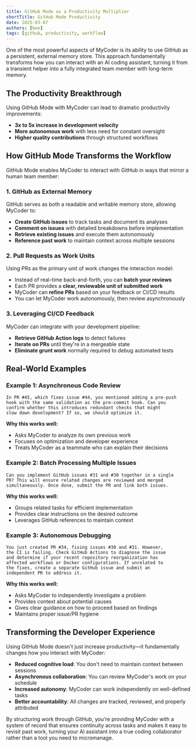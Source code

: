 ```yaml
---
title: GitHub Mode as a Productivity Multiplier
shortTitle: GitHub Mode Productivity
date: 2025-03-07
authors: [ben]
tags: [github, productivity, workflow]
---
```


One of the most powerful aspects of MyCoder is its ability to use GitHub as a persistent, external memory store. This approach fundamentally transforms how you can interact with an AI coding assistant, turning it from a transient helper into a fully integrated team member with long-term memory.

<!-- truncate -->

## The Productivity Breakthrough

Using GitHub Mode with MyCoder can lead to dramatic productivity improvements:

- **3x to 5x increase in development velocity**
- **More autonomous work** with less need for constant oversight
- **Higher quality contributions** through structured workflows

## How GitHub Mode Transforms the Workflow

GitHub Mode enables MyCoder to interact with GitHub in ways that mirror a human team member:

### 1. GitHub as External Memory

GitHub serves as both a readable and writable memory store, allowing MyCoder to:

- **Create GitHub issues** to track tasks and document its analyses
- **Comment on issues** with detailed breakdowns before implementation
- **Retrieve existing issues** and execute them autonomously
- **Reference past work** to maintain context across multiple sessions

### 2. Pull Requests as Work Units

Using PRs as the primary unit of work changes the interaction model:

- Instead of real-time back-and-forth, you can **batch your reviews**
- Each PR provides a **clear, reviewable unit of submitted work**
- MyCoder can **refine PRs** based on your feedback or CI/CD results
- You can let MyCoder work autonomously, then review asynchronously

### 3. Leveraging CI/CD Feedback

MyCoder can integrate with your development pipeline:

- **Retrieve GitHub Action logs** to detect failures
- **Iterate on PRs** until they're in a mergeable state
- **Eliminate grunt work** normally required to debug automated tests

## Real-World Examples

### Example 1: Asynchronous Code Review

```
In PR #45, which fixes issue #44, you mentioned adding a pre-push
hook with the same validation as the pre-commit hook. Can you
confirm whether this introduces redundant checks that might
slow down development? If so, we should optimize it.
```

**Why this works well:**
- Asks MyCoder to analyze its own previous work
- Focuses on optimization and developer experience
- Treats MyCoder as a teammate who can explain their decisions

### Example 2: Batch Processing Multiple Issues

```
Can you implement GitHub issues #31 and #30 together in a single
PR? This will ensure related changes are reviewed and merged
simultaneously. Once done, submit the PR and link both issues.
```

**Why this works well:**
- Groups related tasks for efficient implementation
- Provides clear instructions on the desired outcome
- Leverages GitHub references to maintain context

### Example 3: Autonomous Debugging

```
You just created PR #34, fixing issues #30 and #31. However,
the CI is failing. Check GitHub Actions to diagnose the issue
and determine if your recent repository reorganization has
affected workflows or Docker configurations. If unrelated to
the fixes, create a separate GitHub issue and submit an
independent PR to address it.
```

**Why this works well:**
- Asks MyCoder to independently investigate a problem
- Provides context about potential causes
- Gives clear guidance on how to proceed based on findings
- Maintains proper issue/PR hygiene

## Transforming the Developer Experience

Using GitHub Mode doesn't just increase productivity—it fundamentally changes how you interact with MyCoder:

- **Reduced cognitive load**: You don't need to maintain context between sessions
- **Asynchronous collaboration**: You can review MyCoder's work on your schedule
- **Increased autonomy**: MyCoder can work independently on well-defined tasks
- **Better accountability**: All changes are tracked, reviewed, and properly attributed

By structuring work through GitHub, you're providing MyCoder with a system of record that ensures continuity across tasks and makes it easy to revisit past work, turning your AI assistant into a true coding collaborator rather than a tool you need to micromanage.